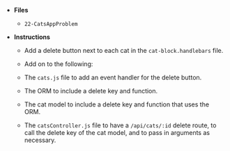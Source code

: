 * **Files**

  * `22-CatsAppProblem`

* **Instructions**

  * Add a delete button next to each cat in the `cat-block.handlebars` file.

  * Add on to the following:

  * The `cats.js` file to add an event handler for the delete button.
  
  * The ORM to include a delete key and function.
  
  * The cat model to include a delete key and function that uses the ORM.
  
  * The `catsController.js` file to have a `/api/cats/:id` delete route, to call the delete key of the cat model, and to pass in arguments as necessary.
